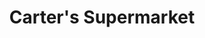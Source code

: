 ---
title: "Carter's Supermarket"
url: /denham-springs/carters-supermarket-cockerham-road/
shop: Supermarkt
---